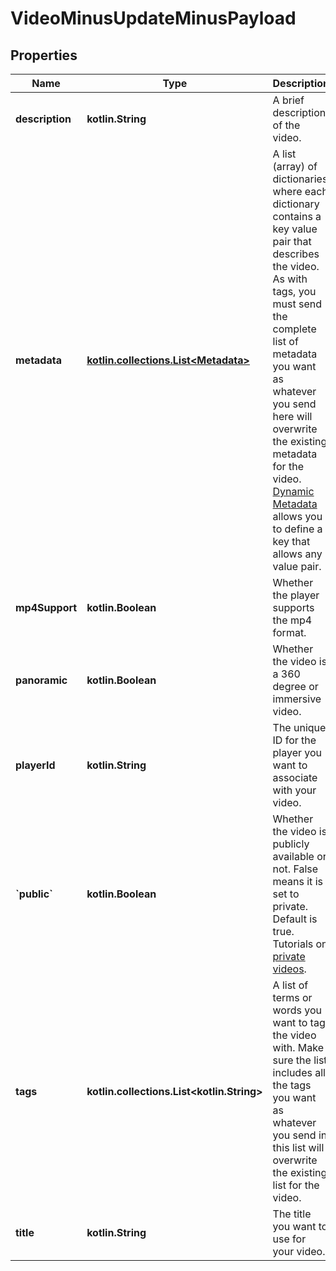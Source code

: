 
# VideoMinusUpdateMinusPayload

## Properties
Name | Type | Description | Notes
------------ | ------------- | ------------- | -------------
**description** | **kotlin.String** | A brief description of the video. |  [optional]
**metadata** | [**kotlin.collections.List&lt;Metadata&gt;**](Metadata.md) | A list (array) of dictionaries where each dictionary contains a key value pair that describes the video. As with tags, you must send the complete list of metadata you want as whatever you send here will overwrite the existing metadata for the video. [Dynamic Metadata](https://api.video/blog/endpoints/dynamic-metadata) allows you to define a key that allows any value pair. |  [optional]
**mp4Support** | **kotlin.Boolean** | Whether the player supports the mp4 format. |  [optional]
**panoramic** | **kotlin.Boolean** | Whether the video is a 360 degree or immersive video. |  [optional]
**playerId** | **kotlin.String** | The unique ID for the player you want to associate with your video. |  [optional]
**&#x60;public&#x60;** | **kotlin.Boolean** | Whether the video is publicly available or not. False means it is set to private. Default is true. Tutorials on [private videos](https://api.video/blog/endpoints/private-videos). |  [optional]
**tags** | **kotlin.collections.List&lt;kotlin.String&gt;** | A list of terms or words you want to tag the video with. Make sure the list includes all the tags you want as whatever you send in this list will overwrite the existing list for the video. |  [optional]
**title** | **kotlin.String** | The title you want to use for your video. |  [optional]



